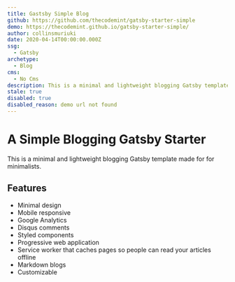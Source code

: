 ```yaml
---
title: Gastsby Simple Blog
github: https://github.com/thecodemint/gatsby-starter-simple
demo: https://thecodemint.github.io/gatsby-starter-simple/
author: collinsmuriuki
date: 2020-04-14T00:00:00.000Z
ssg:
  - Gatsby
archetype:
  - Blog
cms:
  - No Cms
description: This is a minimal and lightweight blogging Gatsby template
stale: true
disabled: true
disabled_reason: demo url not found
---
```


# A Simple Blogging Gatsby Starter

This is a minimal and lightweight blogging Gatsby template made for for minimalists.

## Features

* Minimal design  
* Mobile responsive  
* Google Analytics  
* Disqus comments  
* Styled components  
* Progressive web application  
* Service worker that caches pages so people can read your articles offline  
* Markdown blogs
* Customizable
